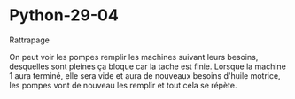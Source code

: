# Python-29-04
Rattrapage

On peut voir les pompes remplir les machines suivant leurs besoins, desquelles sont pleines ça bloque car la tache est finie. 
Lorsque la machine 1 aura terminé, elle sera vide et aura de nouveaux besoins d'huile motrice, les pompes vont de nouveau les remplir et tout cela se répète.
